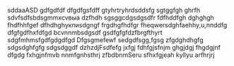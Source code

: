 sddaaASD
gdfgdfdf
dfgdfgsfdff
gtyhrtryhrdsddsfg
sgtggfgh
ghrfh
sdvfsdfsbdsgmmxcvвыа
dzfhdh
sgsggcdgsdgsdfr
fdfhddfgh
dghghgh
fhdfhhfgef
dfhdhghукпиsdgngf
frgdhgfhdfgr
fheqwersdghfaehhy,u,ппddfg
dfgfgdfhxfdfgd
bcvnnmbsdgsdf
gsdfgfgfdzfbrgfthyrt
sdgfmhmsfgdfgdgdfgd
Dfgsgmefewf
sedgdfsgg,fgsg
zfgdghdhgfg
sdgsdghfgfg
sdgsdggdf
dzhzdjFsdfefg
jxfgj
fdhfgjsfnjm
ghgjdgj
fhgdgjnf dfgdg
fxhgjnfmvb
nnmfgnhsthrj
zfbdbnmSeru
sfhxfgjeah
kyllyu
arfhrjrj
